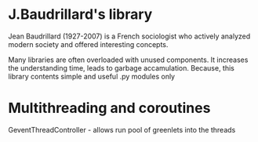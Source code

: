# J.Baudrillard's library

Jean Baudrillard (1927-2007) is a French sociologist who actively analyzed modern society and offered interesting concepts.

Many libraries are often overloaded with unused components. It increases the understanding time, leads to garbage accamulation. 
Because, this library contents simple and useful .py modules only

# Multithreading and coroutines

GeventThreadController - allows run pool of greenlets into the threads

